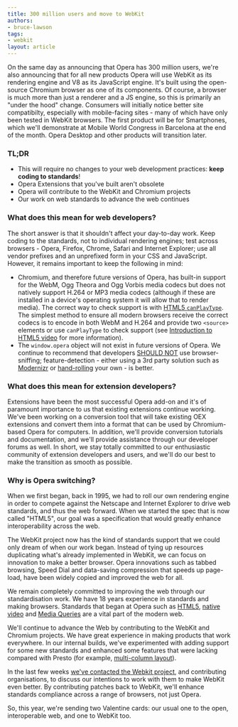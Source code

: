 ```yaml
---
title: 300 million users and move to WebKit
authors:
- bruce-lawson
tags:
- webkit
layout: article
---
```

<p>On the same day as announcing that Opera has 300 million users, we&#39;re also announcing that for all new products Opera will use WebKit as its rendering engine and V8 as its JavaScript engine. It&#39;s built using the open-source Chromium browser as one of its components. Of course, a browser is much more than just a renderer and a JS engine, so this is primarily an &quot;under the hood&quot; change. Consumers will initially notice better site compatibilty, especially with mobile-facing sites - many of which have only been tested in WebKit browsers. The first product will be for Smartphones, which we&#39;ll demonstrate at Mobile World Congress in Barcelona at the end of the month. Opera Desktop and other products will transition later.</p>

<h3>TL;DR</h3>
<ul>
 <li>This will require no changes to your web development practices: <strong>keep coding to standards</strong>!</li>
 <li>Opera Extensions that you&#39;ve built aren&#39;t obsolete</li>
 <li>Opera will contribute to the WebKit and Chromium projects</li>
 <li>Our work on web standards to advance the web continues</li>
</ul>

<h3>What does this mean for web developers?</h3>


<p>The short answer is that it shouldn&#39;t affect your day-to-day work. Keep coding to the standards, not to individual rendering engines; test across browsers - Opera, Firefox, Chrome, Safari and Internet Explorer; use all vendor prefixes and an unprefixed form in your CSS and JavaScript. However, it remains important to keep the following in mind:</p>
<ul>
<li>Chromium, and therefore future versions of Opera, has built-in support for the WebM, Ogg Theora and Ogg Vorbis media codecs but does not natively support H.264 or MP3 media codecs (although if these are installed in a device&#39;s operating system it will allow that to render media). The correct way to check support is with <a href="http://www.whatwg.org/specs/web-apps/current-work/multipage/the-video-element.html#dom-navigator-canplaytype">HTML5 <code>canPlayType</code></a>. The simplest method to ensure all modern browsers receive the correct codecs is to encode in both WebM and H.264 and provide two <code>&lt;source&gt;</code> elements or use <code>canPlayType</code> to check support (see <a href="http://dev.opera.com/articles/view/introduction-html5-video/">Introduction to HTML5 video</a> for more information).</li>
<li>The <code>window.opera</code> object will not exist in future versions of Opera. We continue to recommend that developers <a href="http://www.ietf.org/rfc/rfc2119.txt">SHOULD NOT</a> use browser-sniffing; feature-detection - either using a 3rd party solution such as <a href="http://modernizr.com/">Modernizr</a> or <a href="http://diveintohtml5.info/everything.html">hand-rolling</a> your own - is better.</li>
</ul>

<h3>What does this mean for extension developers?</h3>

<p>Extensions have been the most successful Opera add-on and it&#39;s of paramount importance to us that existing extensions continue working. We&#39;ve been working on a conversion tool that will take existing OEX extensions and convert them into a format that can be used by Chromium-based Opera for computers. In addition, we&#39;ll provide conversion tutorials and documentation, and we&#39;ll provide assistance through our developer forums as well. In short, we stay totally committed to our enthusiastic community of extension developers and users, and we&#39;ll do our best to make the transition as smooth as possible.</p>

<h3>Why is Opera switching?</h3>

<p>When we first began, back in 1995, we had to roll our own rendering engine in order to compete against the Netscape and Internet Explorer to drive web standards, and thus the web forward. When we started the spec that is now called &quot;HTML5&quot;, our goal was a specification that would greatly enhance interoperability across the web.

<p>The WebKit project now has the kind of standards support that we could only dream of when our work began. Instead of tying up resources duplicating what&#39;s already implemented in WebKit, we can focus on innovation to make a better browser. Opera innovations such as tabbed browsing, Speed Dial and data-saving compression that speeds up page-load, have been widely copied and improved the web for all.</p>

<p>We remain completely committed to improving the web through our standardisation work.  We have 18 years experience in standards and making browsers. Standards that began at Opera such as <a href="http://www.whatwg.org/specs/web-apps/current-work/multipage/introduction.html#history-1">HTML5</a>, <a href="http://lists.whatwg.org/pipermail/whatwg-whatwg.org/2007-February/009702.html">native video</a> and <a href="http://www.w3.org/People/howcome/p/cascade.html">Media Queries</a> are a vital part of the modern web.</p>

<p>We&#39;ll continue to advance the Web by contributing to the WebKit and Chromium projects. We have great experience in making products that work everywhere. In our internal builds, we&#39;ve experimented with adding support for some new standards and enhanced some features that were lacking compared with Presto (for example, <a href="https://bugs.webkit.org/show_bug.cgi?id=15553">multi-column layout</a>).</p>
<p>In the last few weeks <a href="https://lists.webkit.org/pipermail/webkit-dev/2013-February/023820.html" target="_blank">we&#39;ve contacted the Webkit project</a>, and contributing organisations, to discuss our intentions to work with them to make WebKit even better. By contributing patches back to WebKit, we&#39;ll enhance standards compliance across a range of browsers, not just Opera.</p>

<p>So, this year, we&#39;re sending two Valentine cards: our usual one to the open, interoperable web, and one to WebKit too.</p></p>
